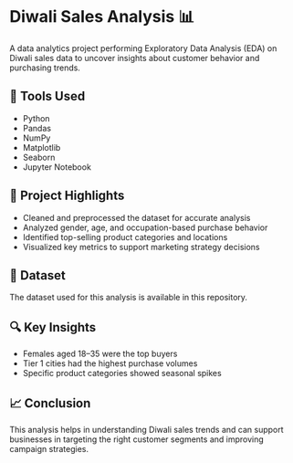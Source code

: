 # Diwali Sales Analysis 📊

A data analytics project performing Exploratory Data Analysis (EDA) on Diwali sales data to uncover insights about customer behavior and purchasing trends.

## 🔧 Tools Used
- Python
- Pandas
- NumPy
- Matplotlib
- Seaborn
- Jupyter Notebook

## 📌 Project Highlights
- Cleaned and preprocessed the dataset for accurate analysis
- Analyzed gender, age, and occupation-based purchase behavior
- Identified top-selling product categories and locations
- Visualized key metrics to support marketing strategy decisions

## 📁 Dataset
The dataset used for this analysis is available in this repository.

## 🔍 Key Insights
- Females aged 18–35 were the top buyers
- Tier 1 cities had the highest purchase volumes
- Specific product categories showed seasonal spikes

## 📈 Conclusion
This analysis helps in understanding Diwali sales trends and can support businesses in targeting the right customer segments and improving campaign strategies.
